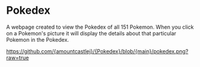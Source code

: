# Pokedex

A webpage created to view the Pokedex of all 151 Pokemon. When you click on a Pokemon's picture it will display the details about that particular Pokemon in the Pokedex.

https://github.com/{amountcastlej}/{Pokedex}/blob/{main}/pokedex.png?raw=true
